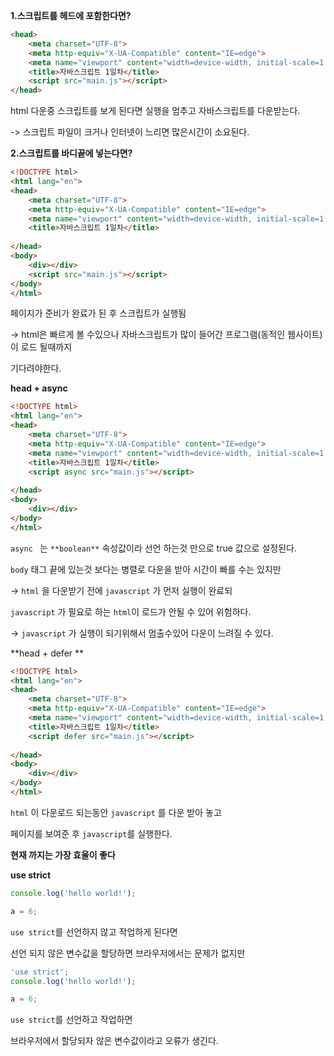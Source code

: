 **1.스크립트를 헤드에 포함한다면?**

````html
<head>
    <meta charset="UTF-8">
    <meta http-equiv="X-UA-Compatible" content="IE=edge">
    <meta name="viewport" content="width=device-width, initial-scale=1.0">
    <title>자바스크립트 1일차</title>
    <script src="main.js"></script>
</head>
````

html 다운중 스크립트를 보게 된다면 실행을 멈추고 자바스크립트를 다운받는다.

-> 스크립트 파일이 크거나 인터넷이 느리면 많은시간이 소요된다.





**2.스크립트를 바디끝에 넣는다면?**

```html	
<!DOCTYPE html>
<html lang="en">
<head>
    <meta charset="UTF-8">
    <meta http-equiv="X-UA-Compatible" content="IE=edge">
    <meta name="viewport" content="width=device-width, initial-scale=1.0">
    <title>자바스크립트 1일차</title>
    
</head>
<body>
    <div></div>
    <script src="main.js"></script>
</body>
</html>
```

페이지가 준비가 완료가 된 후 스크립트가 실행됨

-> html은 빠르게 볼 수있으나 자바스크립트가 많이 들어간 프로그램(동적인 웹사이트)이 로드 될때까지

기다려야한다.



**head + async**	

```html
<!DOCTYPE html>
<html lang="en">
<head>
    <meta charset="UTF-8">
    <meta http-equiv="X-UA-Compatible" content="IE=edge">
    <meta name="viewport" content="width=device-width, initial-scale=1.0">
    <title>자바스크립트 1일차</title>
    <script async src="main.js"></script>
    
</head>
<body>
    <div></div>
</body>
</html>
```

`async `  는  `**boolean**` 속성값이라 선언 하는것 만으로 true 값으로 설정된다.

`body` 태그 끝에 있는것 보다는  병렬로 다운을 받아 시간이 빠를 수는 있지만

 -> `html` 을 다운받기 전에 `javascript` 가 먼저 실행이 완료되 

`javascript` 가 필요로 하는 `html`이  로드가 안될 수 있어 위험하다.

 -> `javascript` 가 실행이 되기위해서 멈출수있어  다운이 느려질 수 있다.



**head + defer **

````html
<!DOCTYPE html>
<html lang="en">
<head>
    <meta charset="UTF-8">
    <meta http-equiv="X-UA-Compatible" content="IE=edge">
    <meta name="viewport" content="width=device-width, initial-scale=1.0">
    <title>자바스크립트 1일차</title>
    <script defer src="main.js"></script>
    
</head>
<body>
    <div></div>
</body>
</html>
````

`html` 이 다운로드 되는동안 `javascript` 를 다운 받아 놓고 

페이지를 보여준 후 `javascript`를 실행한다.

**현재 까지는 가장 효율이 좋다**



**use strict**

````javascript
console.log('hello world!');

a = 6;
````

`use strict`를 선언하지 않고 작업하게 된다면 

선언 되지 않은 변수값을 할당하면 브라우저에서는 문제가 없지만



```javascript
'use strict';
console.log('hello world!');

a = 6;
```



`use strict`를 선언하고 작업하면 

브라우저에서 할당되자 않은 변수값이라고 오류가 생긴다.
